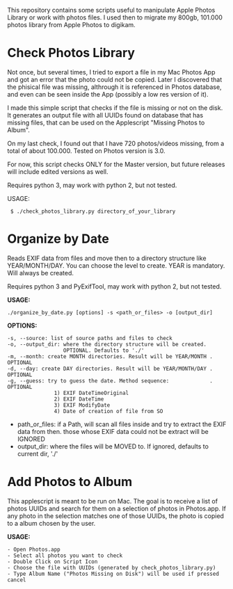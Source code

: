 This repository contains some scripts useful to manipulate Apple Photos Library or work with photos files.
I used then to migrate my 800gb, 101.000 photos library from Apple Photos to digikam.

# Check Photos Library

Not once, but several times, I tried to export a file in my Mac Photos App and got an error that the photo could not be copied. Later I discovered that the phisical file was missing, althrough it is referenced in Photos database, and even can be seen inside the App (possibly a low res version of it). 

I made this simple script that checks if the file is missing or not on the disk. It generates an output file
with all UUIDs found on database that has missing files, that can be used on the Applescript "Missing Photos to Album".

On my last check, I found out that I have 720 photos/videos missing, from a total of about 100.000. 
Tested on Photos version is 3.0.
   
For now, this script checks ONLY for the Master version, but future releases will include edited versions as well. 

Requires python 3, may work with python 2, but not tested.

USAGE:
 ``` shell
  $ ./check_photos_library.py directory_of_your_library 
```

# Organize by Date

Reads EXIF data from files and move then to a directory structure like YEAR/MONTH/DAY.
You can choose the level to create. YEAR is mandatory. Will always be created.

Requires python 3 and PyExifTool, may work with python 2, but not tested.

**USAGE:**

   ``` shell
   ./organize_by_date.py [options] -s <path_or_files> -o [output_dir]
   ``` 
**OPTIONS:**

    -s, --source: list of source paths and files to check
    -o, --output_dir: where the directory structure will be created.
                      OPTIONAL. Defaults to './' 
    -m, --month: create MONTH directories. Result will be YEAR/MONTH . OPTIONAL
    -d, --day: create DAY directories. Result will be YEAR/MONTH/DAY . OPTIONAL
    -g, --guess: try to guess the date. Method sequence:             . OPTIONAL
                   1) EXIF DateTimeOriginal
                   2) EXIF DateTime
                   3) EXIF ModifyDate
                   4) Date of creation of file from SO 


   - path_or_files: if a Path, will scan all files inside and try to extract the EXIF data from then. those whose EXIF data could not be extract will be IGNORED
   - output_dir: where the files will be MOVED to. If ignored, defaults to current dir, './'

# Add Photos to Album

This applescript is meant to be run on Mac. The goal is to receive a list of photos UUIDs and search for them on a selection
of photos in Photos.app. If any photo in the selection matches one of those UUIDs, the photo is copied to a album chosen by the user.


**USAGE:**

   ``` shell
   - Open Photos.app
   - Select all photos you want to check
   - Double Click on Script Icon
   - Choose the file with UUIDs (generated by check_photos_library.py)
   - Type Album Name ("Photos Missing on Disk") will be used if pressed cancel
   ``` 